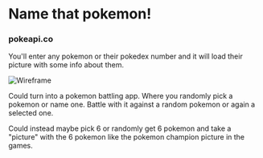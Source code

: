 # Name that pokemon!

### pokeapi.co

You'll enter any pokemon or their pokedex number and it will load their picture with some info about them.


![Wireframe](https://i.imgur.com/rXO8UBC.png?1)


Could turn into a pokemon battling app. Where you randomly pick a pokemon or name one. Battle with it against a random pokemon or again a selected one.

Could instead maybe pick 6 or randomly get 6 pokemon and take a "picture" with the 6 pokemon like the pokemon champion picture in the games.